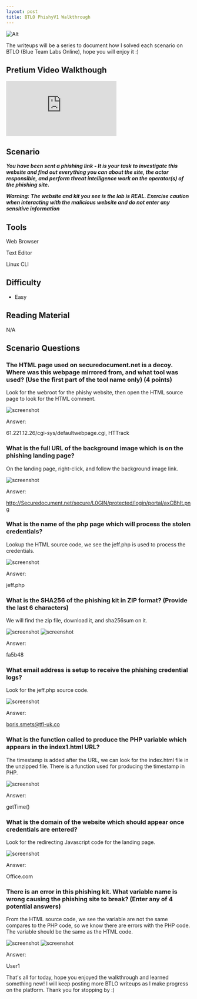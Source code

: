 ```yaml
---
layout: post
title: BTLO PhishyV1 Walkthrough
---
```

![Alt](https://bohansec.com/assets/PhishyV1/cover.png "Security Blue Team")

The writeups will be a series to document how I solved each scenario on BTLO (Blue Team Labs Online), hope you will enjoy it :)

## Pretium Video Walkthough 

<div class="youtube-wrapper">
    <iframe 
            src="https://youtu.be/embed/A2kwlPcv7Xc"
            frameborder="0"
            allow="autoplay; encrypted-media"
            allowfullscreen></iframe>
</div>



## Scenario

***You have been sent a phishing link - It is your task to investigate this website and find out everything you can about the site, the actor responsible, and perform threat intelligence work on the operator(s) of the phishing site.*** 

***Warning: The website and kit you see is the lab is REAL. Exercise caution when interacting with the malicious website and do not enter any sensitive information***

## Tools
Web Browser 

Text Editor 

Linux CLI 

## Difficulty
- Easy

## Reading Material
N/A

## Scenario Questions

### The HTML page used on securedocument.net is a decoy. Where was this webpage mirrored from, and what tool was used? (Use the first part of the tool name only) (4 points)

Look for the webroot for the phishy website, then open the HTML source page to look for the HTML comment.

![screenshot](https://bohansec.com/assets/PhishyV1/1.PNG "screenshot")

Answer:

61.221.12.26/cgi-sys/defaultwebpage.cgi, HTTrack

### What is the full URL of the background image which is on the phishing landing page?

On the landing page, right-click, and follow the background image link.

![screenshot](https://bohansec.com/assets/PhishyV1/2.PNG "screenshot")

Answer:

http://Securedocument.net/secure/L0GIN/protected/login/portal/axCBhIt.png

### What is the name of the php page which will process the stolen credentials?

Lookup the HTML source code, we see the jeff.php is used to process the credentials.

![screenshot](https://bohansec.com/assets/PhishyV1/3.PNG "screenshot")

Answer:

jeff.php

### What is the SHA256 of the phishing kit in ZIP format? (Provide the last 6 characters)

We will find the zip file, download it, and sha256sum on it.

![screenshot](https://bohansec.com/assets/PhishyV1/4.PNG "screenshot")
![screenshot](https://bohansec.com/assets/PhishyV1/5.PNG "screenshot")

Answer:

fa5b48

### What email address is setup to receive the phishing credential logs?

Look for the jeff.php source code.

![screenshot](https://bohansec.com/assets/PhishyV1/6.PNG "screenshot")

Answer:

boris.smets@tfl-uk.co

### What is the function called to produce the PHP variable which appears in the index1.html URL? 

The timestamp is added after the URL, we can look for the index.html file in the unzipped file. There is a function used for producing the timestamp in PHP.

![screenshot](https://bohansec.com/assets/PhishyV1/7.PNG "screenshot")

Answer:

getTime()

### What is the domain of the website which should appear once credentials are entered?

Look for the redirecting Javascript code for the landing page.

![screenshot](https://bohansec.com/assets/PhishyV1/8.PNG "screenshot")

Answer:

Office.com

### There is an error in this phishing kit. What variable name is wrong causing the phishing site to break? (Enter any of 4 potential answers) 

From the HTML source code, we see the variable are not the same compares to the PHP code, so we know there are errors with the PHP code. The variable should be the same as the HTML code.

![screenshot](https://bohansec.com/assets/PhishyV1/9.PNG "screenshot")
![screenshot](https://bohansec.com/assets/PhishyV1/10.PNG "screenshot")

Answer:

User1

That's all for today, hope you enjoyed the walkthrough and learned something new! I will keep posting more BTLO writeups as I make progress on the platform. Thank you for stopping by :) 




